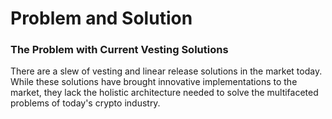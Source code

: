 # Problem and Solution

### The Problem with Current Vesting Solutions

There are a slew of vesting and linear release solutions in the market today. While these solutions have brought innovative implementations to the market, they lack the holistic architecture needed to solve the multifaceted problems of today's crypto industry.

